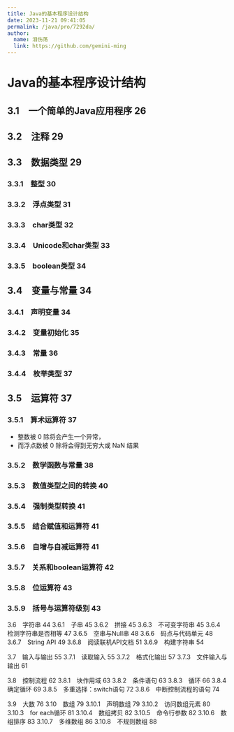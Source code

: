 ```yaml
---
title: Java的基本程序设计结构
date: 2023-11-21 09:41:05
permalink: /java/pro/7292da/
author: 
  name: 泪伤荡
  link: https://github.com/gemini-ming
---
```

# Java的基本程序设计结构

## 3.1　一个简单的Java应用程序 26



## 3.2　注释 29



## 3.3　数据类型 29

### 3.3.1　整型 30

### 3.3.2　浮点类型 31

### 3.3.3　char类型 32

### 3.3.4　Unicode和char类型 33

### 3.3.5　boolean类型 34



## 3.4　变量与常量 34

### 3.4.1　声明变量 34

### 3.4.2　变量初始化 35

### 3.4.3　常量 36

### 3.4.4　枚举类型 37



## 3.5　运算符 37

### 3.5.1　算术运算符 37

- 整数被 0 除将会产生一个异常，
- 而浮点数被 0 除将会得到无穷大或 NaN 结果

### 3.5.2　数学函数与常量 38

### 3.5.3　数值类型之间的转换 40

### 3.5.4　强制类型转换 41

### 3.5.5　结合赋值和运算符 41

### 3.5.6　自增与自减运算符 41

### 3.5.7　关系和boolean运算符 42

### 3.5.8　位运算符 43

### 3.5.9　括号与运算符级别 43



3.6　字符串 44
3.6.1　子串 45
3.6.2　拼接 45
3.6.3　不可变字符串 45
3.6.4　检测字符串是否相等 47
3.6.5　空串与Null串 48
3.6.6　码点与代码单元 48
3.6.7　String API 49
3.6.8　阅读联机API文档 51
3.6.9　构建字符串 54

3.7　输入与输出 55
3.7.1　读取输入 55
3.7.2　格式化输出 57
3.7.3　文件输入与输出 61

3.8　控制流程 62
3.8.1　块作用域 63
3.8.2　条件语句 63
3.8.3　循环 66
3.8.4　确定循环 69
3.8.5　多重选择：switch语句 72
3.8.6　中断控制流程的语句 74

3.9　大数 76
3.10　数组 79
3.10.1　声明数组 79
3.10.2　访问数组元素 80
3.10.3　for each循环 81
3.10.4　数组拷贝 82
3.10.5　命令行参数 82
3.10.6　数组排序 83
3.10.7　多维数组 86
3.10.8　不规则数组 88